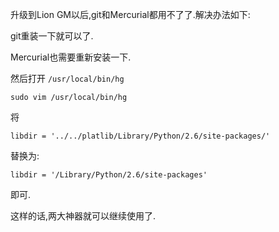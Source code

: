 
升级到Lion GM以后,git和Mercurial都用不了了.解决办法如下:

git重装一下就可以了.

Mercurial也需要重新安装一下.

然后打开 `/usr/local/bin/hg`

`sudo vim /usr/local/bin/hg`

将

`libdir = '../../platlib/Library/Python/2.6/site-packages/'`


替换为:


`libdir = '/Library/Python/2.6/site-packages'`

即可.

这样的话,两大神器就可以继续使用了.